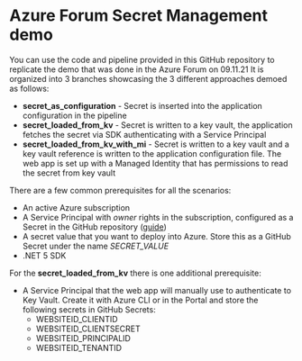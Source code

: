 # Azure Forum Secret Management demo
You can use the code and pipeline provided in this GitHub repository to replicate the demo that was done in the Azure Forum on 09.11.21
It is organized into 3 branches showcasing the 3 different approaches demoed as follows:
- **secret_as_configuration** - Secret is inserted into the application configuration in the pipeline
- **secret_loaded_from_kv** - Secret is written to a key vault, the application fetches the secret via SDK authenticating with a Service Principal
- **secret_loaded_from_kv_with_mi** - Secret is written to a key vault and a key vault reference is written to the application configuration file. The web app is set up with a Managed Identity that has permissions to read the secret from key vault

There are a few common prerequisites for all the scenarios:
- An active Azure subscription
- A Service Principal with *owner* rights in the subscription, configured as a Secret in the GitHub repository ([guide](https://github.com/marketplace/actions/azure-login#configure-a-service-principal-with-a-secret))
- A secret value that you want to deploy into Azure. Store this as a GitHub Secret under the name *SECRET_VALUE*
- .NET 5 SDK

For the **secret_loaded_from_kv** there is one additional prerequisite:
- A Service Principal that the web app will manually use to authenticate to Key Vault. Create it with Azure CLI or in the Portal and store the following secrets in GitHub Secrets:
    - WEBSITEID_CLIENTID
    - WEBSITEID_CLIENTSECRET
    - WEBSITEID_PRINCIPALID
    - WEBSITEID_TENANTID   
